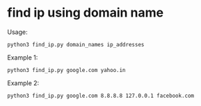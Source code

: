 # find ip using domain name

Usage:
```
python3 find_ip.py domain_names ip_addresses
```

Example 1:
```
python3 find_ip.py google.com yahoo.in
```

Example 2:
```
python3 find_ip.py google.com 8.8.8.8 127.0.0.1 facebook.com
```
